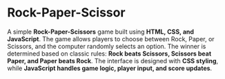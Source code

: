 # Rock-Paper-Scissor
A simple **Rock-Paper-Scissors** game built using **HTML, CSS, and JavaScript**. The game allows players to choose between Rock, Paper, or Scissors, and the computer randomly selects an option. The winner is determined based on classic rules: **Rock beats Scissors, Scissors beat Paper, and Paper beats Rock**. The interface is designed with **CSS styling**, while **JavaScript handles game logic, player input, and score updates**.
